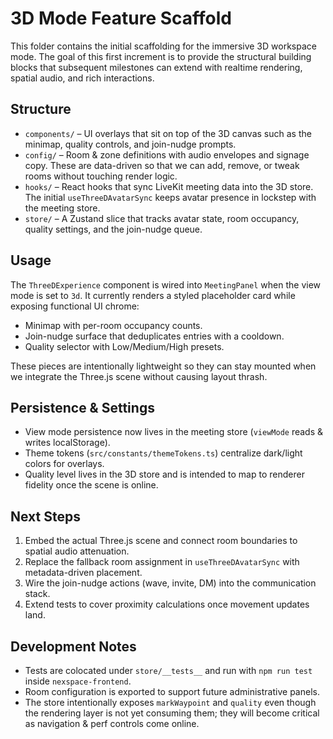 # 3D Mode Feature Scaffold

This folder contains the initial scaffolding for the immersive 3D workspace mode. The goal of
this first increment is to provide the structural building blocks that subsequent milestones can
extend with realtime rendering, spatial audio, and rich interactions.

## Structure

- `components/` – UI overlays that sit on top of the 3D canvas such as the minimap, quality
  controls, and join-nudge prompts.
- `config/` – Room & zone definitions with audio envelopes and signage copy. These are data-driven
  so that we can add, remove, or tweak rooms without touching render logic.
- `hooks/` – React hooks that sync LiveKit meeting data into the 3D store. The initial
  `useThreeDAvatarSync` keeps avatar presence in lockstep with the meeting store.
- `store/` – A Zustand slice that tracks avatar state, room occupancy, quality settings, and the
  join-nudge queue.

## Usage

The `ThreeDExperience` component is wired into `MeetingPanel` when the view mode is set to `3d`.
It currently renders a styled placeholder card while exposing functional UI chrome:

- Minimap with per-room occupancy counts.
- Join-nudge surface that deduplicates entries with a cooldown.
- Quality selector with Low/Medium/High presets.

These pieces are intentionally lightweight so they can stay mounted when we integrate the Three.js
scene without causing layout thrash.

## Persistence & Settings

- View mode persistence now lives in the meeting store (`viewMode` reads & writes localStorage).
- Theme tokens (`src/constants/themeTokens.ts`) centralize dark/light colors for overlays.
- Quality level lives in the 3D store and is intended to map to renderer fidelity once the scene is
  online.

## Next Steps

1. Embed the actual Three.js scene and connect room boundaries to spatial audio attenuation.
2. Replace the fallback room assignment in `useThreeDAvatarSync` with metadata-driven placement.
3. Wire the join-nudge actions (wave, invite, DM) into the communication stack.
4. Extend tests to cover proximity calculations once movement updates land.

## Development Notes

- Tests are colocated under `store/__tests__` and run with `npm run test` inside `nexspace-frontend`.
- Room configuration is exported to support future administrative panels.
- The store intentionally exposes `markWaypoint` and `quality` even though the rendering layer is
  not yet consuming them; they will become critical as navigation & perf controls come online.

